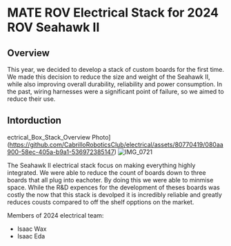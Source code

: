 # MATE ROV Electrical Stack for 2024 ROV Seahawk II

## Overview

This year, we decided to develop a stack of custom boards for the first time. We made this decision to reduce the size and weight of the Seahawk II, while also improving overall durability, reliability and power consumption. In the past, wiring harnesses were a significant point of failure, so we aimed to reduce their use.

## Intorduction
ectrical_Box_Stack_Overview Photo](https://github.com/CabrilloRoboticsClub/electrical/assets/80770419/080aa900-58ec-405a-b9a1-536972385147)
![IMG_0721](https://github.com/CabrilloRoboticsClub/electrical/assets/80770419/9948e73f-6c23-4c26-bc34-111ca68faa1c)


The Seahawk II electrical stack focus on making everything highly integrated. We were able to reduce the count of boards down to three boards that all plug into eachoter. By doing this we were able to minmise space. While the R&D expences for the development of theses boards was costly the now that this stack is devolped it is incredibly reliable and greatly reduces cousts compared to off the shelf opptions on the market.

Members of 2024 electrical team:
- Isaac Wax
- Isaac Eda
